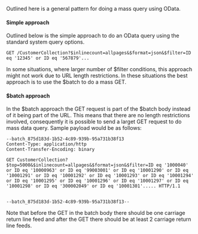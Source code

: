 Outlined here is a general pattern for doing a mass query using OData. 

#### Simple approach

Outlined below is the simple approach to do an OData query using the standard system query options.

```
GET /CustomerCollection?$inlinecount=allpages&$format=json&$filter=ID eq '12345' or ID eq '567879'...
```

In some situations, where larger number of $filter conditions, this approach might not work due to URL length restrictions. In these situations the best approach is to use the $batch to do a mass GET.

#### $batch approach

In the $batch approach the GET request is part of the $batch body instead of it being part of the URL. This means that there are no length restrictions involved, consequently it is possible to send a larget GET request to do mass data query. Sample payload would be as follows:

```
--batch_875d183d-1b52-4c89-939b-95a731b38f13
Content-Type: application/http
Content-Transfer-Encoding: binary

GET CustomerCollection?$top=5000&$inlinecount=allpages&$format=json&$filter=ID eq '1000040' or ID eq '10000963' or ID eq '99003001' or ID eq '10001290' or ID eq '10001291' or ID eq '10001292' or ID eq '10001293' or ID eq '10001294' or ID eq '10001295' or ID eq '10001296' or ID eq '10001297' or ID eq '10001298' or ID eq '300002049' or ID eq '10001301'..... HTTP/1.1


--batch_875d183d-1b52-4c89-939b-95a731b38f13--
```

Note that before the GET in the batch body there should be one carriage return line feed and after the GET there should be at least 2 carriage return line feeds.
